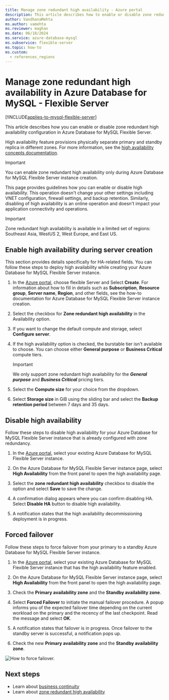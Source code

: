 ```yaml
---
title: Manage zone redundant high availability - Azure portal
description: This article describes how to enable or disable zone redundant high availability in Azure Database for MySQL - Flexible Server through the Azure portal.
author: VandhanaMehta
ms.author: vamehta
ms.reviewer: maghan
ms.date: 06/18/2024
ms.service: azure-database-mysql
ms.subservice: flexible-server
ms.topic: how-to
ms.custom:
  - references_regions
---
```


# Manage zone redundant high availability in Azure Database for MySQL - Flexible Server

[!INCLUDE[applies-to-mysql-flexible-server](../includes/applies-to-mysql-flexible-server.md)]

This article describes how you can enable or disable zone redundant high availability configuration in Azure Database for MySQL Flexible Server.

High availability feature provisions physically separate primary and standby replica in different zones. For more information, see the [high availability concepts documentation](./concepts/../concepts-high-availability.md).

> [!IMPORTANT]
> You can enable zone redundant high availability only during Azure Database for MySQL Flexible Server instance creation.

This page provides guidelines how you can enable or disable high availability. This operation doesn't change your other settings including VNET configuration, firewall settings, and backup retention. Similarly, disabling of high availability is an online operation and doesn't impact your application connectivity and operations.

> [!IMPORTANT]
> Zone redundant high availability is available in a limited set of regions: Southeast Asia, WestUS 2, West Europe, and East US.

## Enable high availability during server creation

This section provides details specifically for HA-related fields. You can follow these steps to deploy high availability while creating your Azure Database for MySQL Flexible Server instance.

1. In the [Azure portal](https://portal.azure.com/), choose flexible Server and Select **Create**.  For information about how to fill in details such as **Subscription**, **Resource group**, **Server name**, **Region**, and other fields, see the how-to documentation for Azure Database for MySQL Flexible Server instance creation.

2. Select the checkbox for **Zone redundant high availability** in the Availability option.

3. If you want to change the default compute and storage, select  **Configure server**.

4. If the high availability option is checked, the burstable tier isn't available to choose. You can choose either
    **General purpose** or **Business Critical** compute tiers.

    > [!IMPORTANT]
    > We only support zone redundant high availability for the ***General purpose*** and ***Business Critical*** pricing tiers.

5. Select the **Compute size** for your choice from the dropdown.

6. Select **Storage size** in GiB using the sliding bar and select the **Backup retention period** between 7 days and 35 days.   

## Disable high availability

Follow these steps to disable high availability for your Azure Database for MySQL Flexible Server instance that is already configured with zone redundancy.

1. In the [Azure portal](https://portal.azure.com/), select your existing Azure Database for MySQL Flexible Server instance.

2. On the Azure Database for MySQL Flexible Server instance page, select **High Availability** from the front panel to open the high availability page.

3. Select the **zone redundant high availability** checkbox to disable the option and select **Save** to save the change.

4. A confirmation dialog appears where you can confirm disabling HA. Select **Disable HA** button to disable high availability.

6. A notification states that the high availability decommissioning deployment is in progress.

## Forced failover

Follow these steps to force failover from your primary to a standby Azure Database for MySQL Flexible Server instance.

1. In the [Azure portal](https://portal.azure.com/), select your existing Azure Database for MySQL Flexible Server instance that has the high availability feature enabled.

2. On the Azure Database for MySQL Flexible Server instance page, select **High Availability** from the front panel to open the high availability page.

3. Check the **Primary availability zone** and the **Standby availability zone**.

4. Select **Forced Failover** to initiate the manual failover procedure. A popup informs you of the expected failover time depending on the current workload on the primary and the recency of the last checkpoint. Read the message and select **OK**.

5. A notification states that failover is in progress. Once failover to the standby server is successful, a notification pops up.

7. Check the new **Primary availability zone** and the **Standby availability zone**.

![How to force failover.](media/how-to-configure-high-availability/how-to-forced-failover.png)

## Next steps

- Learn about [business continuity](./concepts-business-continuity.md)
- Learn about [zone redundant high availability](./concepts-high-availability.md)
